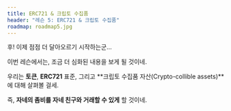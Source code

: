 ```yaml
---
title: ERC721 & 크립토 수집품
header: "레슨 5: ERC721 & 크립토 수집품"
roadmap: roadmap5.jpg
---
```


후! 이제 점점 더 달아오르기 시작하는군...

이번 레슨에서는, 조금 더 심화된 내용을 보게 될 것이네.

우리는 **토큰**, **ERC721** 표준, 그리고 **크립토 수집품 자산(Crypto-collible assets)**에 대해 살펴볼 걸세.

즉, **자네의 좀비를 자네 친구와 거래할 수 있게** 할 것이네.
